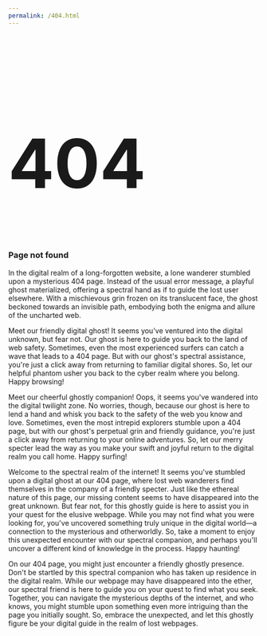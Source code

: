 ```yaml
---
permalink: /404.html
---
```


<div id="arbackground"></div>
<div class="artop">
  <h1 style="font-size: 136px;">404</h1>
  <h3>Page not found</h3>
 <p id="text1">
   In the digital realm of a long-forgotten website, a lone wanderer stumbled upon a mysterious 404 page. Instead of the usual error message, a playful ghost materialized, offering a spectral hand as if to guide the lost user elsewhere. With a mischievous grin frozen on its translucent face, the ghost beckoned towards an invisible path, embodying both the enigma and allure of the uncharted web. </p>
  <p id="text2">
    Meet our friendly digital ghost! It seems you've ventured into the digital unknown, but fear not. Our ghost is here to guide you back to the land of web safety. Sometimes, even the most experienced surfers can catch a wave that leads to a 404 page. But with our ghost's spectral assistance, you're just a click away from returning to familiar digital shores. So, let our helpful phantom usher you back to the cyber realm where you belong. Happy browsing!
  </p>
  <p id="text3">
    Meet our cheerful ghostly companion! Oops, it seems you've wandered into the digital twilight zone. No worries, though, because our ghost is here to lend a hand and whisk you back to the safety of the web you know and love. Sometimes, even the most intrepid explorers stumble upon a 404 page, but with our ghost's perpetual grin and friendly guidance, you're just a click away from returning to your online adventures. So, let our merry specter lead the way as you make your swift and joyful return to the digital realm you call home. Happy surfing!
  </p>
   <p id="text4">
  Welcome to the spectral realm of the internet! It seems you've stumbled upon a digital ghost at our 404 page, where lost web wanderers find themselves in the company of a friendly specter. Just like the ethereal nature of this page, our missing content seems to have disappeared into the great unknown. But fear not, for this ghostly guide is here to assist you in your quest for the elusive webpage. While you may not find what you were looking for, you've uncovered something truly unique in the digital world—a connection to the mysterious and otherworldly. So, take a moment to enjoy this unexpected encounter with our spectral companion, and perhaps you'll uncover a different kind of knowledge in the process. Happy haunting!
</p>
 <p id="text5">
  On our 404 page, you might just encounter a friendly ghostly presence. Don't be startled by this spectral companion who has taken up residence in the digital realm. While our webpage may have disappeared into the ether, our spectral friend is here to guide you on your quest to find what you seek. Together, you can navigate the mysterious depths of the internet, and who knows, you might stumble upon something even more intriguing than the page you initially sought. So, embrace the unexpected, and let this ghostly figure be your digital guide in the realm of lost webpages.
   </p>
</div>
  <div class="arcontainer fadeInAndOut" id="back-link" title="Click to go back.">
    <div class="ghost-copy">
      <div class="one"></div>
      <div class="two"></div>
      <div class="three"></div>
      <div class="four"></div>
    </div>
    <div class="ghost">
      <div class="face">
        <div class="eye"></div>
        <div class="eye-right"></div>
        <div class="mouth"></div>
      </div>
    </div>
    <div class="arshadow"></div>
  </div>
<script>
function getRandomNumber() {
  return Math.floor(Math.random() * 3) + 1;
}
// Function to show one of the <p> elements based on the random number
function showRandomText() {
  const randomNumber = getRandomNumber();
  // Hide all <p> elements
  for (let i = 1; i <= 5; i++) {
    const textElement = document.getElementById(`text${i}`);
    textElement.style.display = 'none';
  }
  // Show the selected <p> element
  const selectedTextElement = document.getElementById(`text${randomNumber}`);
  selectedTextElement.style.display = 'block';
}
showRandomText();
</script>
<!-- [back](./) -->
